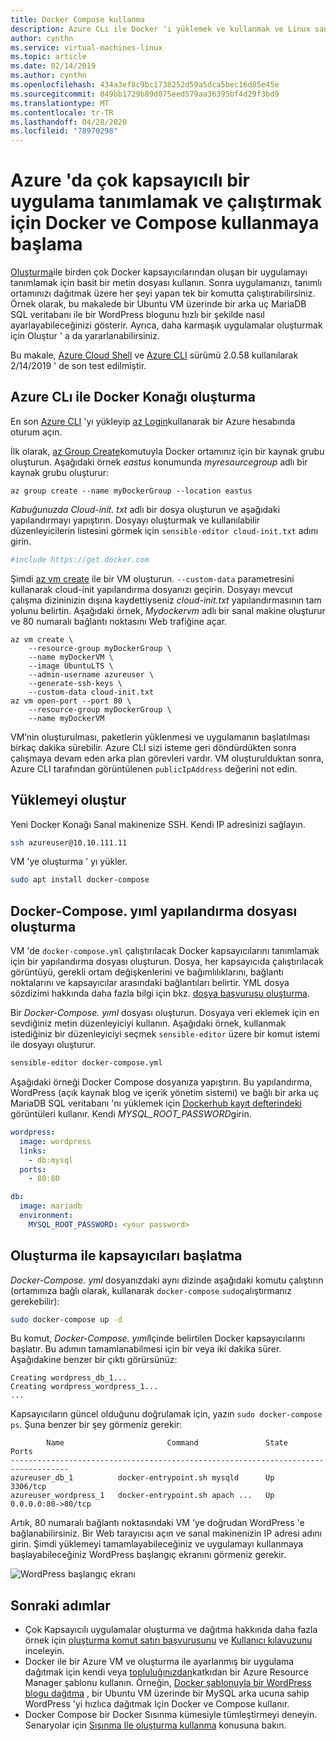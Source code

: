 ```yaml
---
title: Docker Compose kullanma
description: Azure CLı ile Docker 'ı yüklemek ve kullanmak ve Linux sanal makinelerinde oluşturma.
author: cynthn
ms.service: virtual-machines-linux
ms.topic: article
ms.date: 02/14/2019
ms.author: cynthn
ms.openlocfilehash: 434a3ef8c9bc1738252d59a5dca5bec16d85e45e
ms.sourcegitcommit: 849bb1729b89d075eed579aa36395bf4d29f3bd9
ms.translationtype: MT
ms.contentlocale: tr-TR
ms.lasthandoff: 04/28/2020
ms.locfileid: "78970298"
---
```

# <a name="get-started-with-docker-and-compose-to-define-and-run-a-multi-container-application-in-azure"></a>Azure 'da çok kapsayıcılı bir uygulama tanımlamak ve çalıştırmak için Docker ve Compose kullanmaya başlama
[Oluşturma](https://github.com/docker/compose)ile birden çok Docker kapsayıcılarından oluşan bir uygulamayı tanımlamak için basit bir metin dosyası kullanın. Sonra uygulamanızı, tanımlı ortamınızı dağıtmak üzere her şeyi yapan tek bir komutta çalıştırabilirsiniz. Örnek olarak, bu makalede bir Ubuntu VM üzerinde bir arka uç MariaDB SQL veritabanı ile bir WordPress blogunu hızlı bir şekilde nasıl ayarlayabileceğinizi gösterir. Ayrıca, daha karmaşık uygulamalar oluşturmak için Oluştur ' a da yararlanabilirsiniz.

Bu makale, [Azure Cloud Shell](https://shell.azure.com/bash) ve [Azure CLI](https://docs.microsoft.com/cli/azure/install-azure-cli) sürümü 2.0.58 kullanılarak 2/14/2019 ' de son test edilmiştir.

## <a name="create-docker-host-with-azure-cli"></a>Azure CLı ile Docker Konağı oluşturma
En son [Azure CLI](/cli/azure/install-az-cli2) 'yı yükleyip [az Login](/cli/azure/reference-index)kullanarak bir Azure hesabında oturum açın.

İlk olarak, [az Group Create](/cli/azure/group)komutuyla Docker ortamınız için bir kaynak grubu oluşturun. Aşağıdaki örnek *eastus* konumunda *myresourcegroup* adlı bir kaynak grubu oluşturur:

```azurecli-interactive
az group create --name myDockerGroup --location eastus
```

*Kabuğunuzda Cloud-init. txt* adlı bir dosya oluşturun ve aşağıdaki yapılandırmayı yapıştırın. Dosyayı oluşturmak ve kullanılabilir düzenleyicilerin listesini görmek için `sensible-editor cloud-init.txt` adını girin. 

```yaml
#include https://get.docker.com
```

Şimdi [az vm create](/cli/azure/vm#az-vm-create) ile bir VM oluşturun. `--custom-data` parametresini kullanarak cloud-init yapılandırma dosyanızı geçirin. Dosyayı mevcut çalışma dizininizin dışına kaydettiyseniz *cloud-init.txt* yapılandırmasının tam yolunu belirtin. Aşağıdaki örnek, *Mydockervm* adlı bir sanal makine oluşturur ve 80 numaralı bağlantı noktasını Web trafiğine açar.

```azurecli-interactive
az vm create \
    --resource-group myDockerGroup \
    --name myDockerVM \
    --image UbuntuLTS \
    --admin-username azureuser \
    --generate-ssh-keys \
    --custom-data cloud-init.txt
az vm open-port --port 80 \
    --resource-group myDockerGroup \
    --name myDockerVM
```

VM’nin oluşturulması, paketlerin yüklenmesi ve uygulamanın başlatılması birkaç dakika sürebilir. Azure CLI sizi isteme geri döndürdükten sonra çalışmaya devam eden arka plan görevleri vardır. VM oluşturulduktan sonra, Azure CLI tarafından görüntülenen `publicIpAddress` değerini not edin. 

                 

## <a name="install-compose"></a>Yüklemeyi oluştur


Yeni Docker Konağı Sanal makinenize SSH. Kendi IP adresinizi sağlayın.

```bash
ssh azureuser@10.10.111.11
```

VM 'ye oluşturma ' yı yükler.

```bash
sudo apt install docker-compose
```


## <a name="create-a-docker-composeyml-configuration-file"></a>Docker-Compose. yıml yapılandırma dosyası oluşturma
VM 'de `docker-compose.yml` çalıştırılacak Docker kapsayıcılarını tanımlamak için bir yapılandırma dosyası oluşturun. Dosya, her kapsayıcıda çalıştırılacak görüntüyü, gerekli ortam değişkenlerini ve bağımlılıklarını, bağlantı noktalarını ve kapsayıcılar arasındaki bağlantıları belirtir. YML dosya sözdizimi hakkında daha fazla bilgi için bkz. [dosya başvurusu oluşturma](https://docs.docker.com/compose/compose-file/).

Bir *Docker-Compose. yıml* dosyası oluşturun. Dosyaya veri eklemek için en sevdiğiniz metin düzenleyiciyi kullanın. Aşağıdaki örnek, kullanmak istediğiniz bir düzenleyiciyi seçmek `sensible-editor` üzere bir komut istemi ile dosyayı oluşturur.

```bash
sensible-editor docker-compose.yml
```

Aşağıdaki örneği Docker Compose dosyanıza yapıştırın. Bu yapılandırma, WordPress (açık kaynak blog ve içerik yönetim sistemi) ve bağlı bir arka uç MariaDB SQL veritabanı 'nı yüklemek için [Dockerhub kayıt defterindeki](https://registry.hub.docker.com/_/wordpress/) görüntüleri kullanır. Kendi *MYSQL_ROOT_PASSWORD*girin.

```yml
wordpress:
  image: wordpress
  links:
    - db:mysql
  ports:
    - 80:80

db:
  image: mariadb
  environment:
    MYSQL_ROOT_PASSWORD: <your password>
```

## <a name="start-the-containers-with-compose"></a>Oluşturma ile kapsayıcıları başlatma
*Docker-Compose. yml* dosyanızdaki aynı dizinde aşağıdaki komutu çalıştırın (ortamınıza bağlı olarak, kullanarak `docker-compose` `sudo`çalıştırmanız gerekebilir):

```bash
sudo docker-compose up -d
```

Bu komut, *Docker-Compose. yıml*Içinde belirtilen Docker kapsayıcılarını başlatır. Bu adımın tamamlanabilmesi için bir veya iki dakika sürer. Aşağıdakine benzer bir çıktı görürsünüz:

```
Creating wordpress_db_1...
Creating wordpress_wordpress_1...
...
```


Kapsayıcıların güncel olduğunu doğrulamak için, yazın `sudo docker-compose ps`. Şuna benzer bir şey görmeniz gerekir:

```
        Name                       Command               State         Ports
-----------------------------------------------------------------------------------
azureuser_db_1          docker-entrypoint.sh mysqld      Up      3306/tcp
azureuser_wordpress_1   docker-entrypoint.sh apach ...   Up      0.0.0.0:80->80/tcp
```

Artık, 80 numaralı bağlantı noktasındaki VM 'ye doğrudan WordPress 'e bağlanabilirsiniz. Bir Web tarayıcısı açın ve sanal makinenizin IP adresi adını girin. Şimdi yüklemeyi tamamlayabileceğiniz ve uygulamayı kullanmaya başlayabileceğiniz WordPress başlangıç ekranını görmeniz gerekir.

![WordPress başlangıç ekranı](./media/docker-compose-quickstart/wordpressstart.png)

## <a name="next-steps"></a>Sonraki adımlar
* Çok Kapsayıcılı uygulamalar oluşturma ve dağıtma hakkında daha fazla örnek için [oluşturma komut satırı başvurusunu](https://docs.docker.com/compose/reference/) ve [Kullanıcı kılavuzunu](https://docs.docker.com/compose/) inceleyin.
* Docker ile bir Azure VM ve oluşturma ile ayarlanmış bir uygulama dağıtmak için kendi veya [topluluğınızdan](https://azure.microsoft.com/documentation/templates/)katkıdan bir Azure Resource Manager şablonu kullanın. Örneğin, [Docker şablonuyla bir WordPress blogu dağıtma](https://github.com/Azure/azure-quickstart-templates/tree/master/docker-wordpress-mysql) , bir Ubuntu VM üzerinde bir MySQL arka ucuna sahip WordPress 'yi hızlıca dağıtmak Için Docker ve Compose kullanır.
* Docker Compose bir Docker Sısınma kümesiyle tümleştirmeyi deneyin. Senaryolar için [Sısınma Ile oluşturma kullanma](https://docs.docker.com/compose/swarm/) konusuna bakın.

